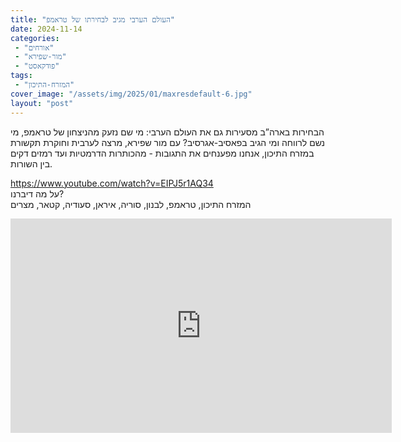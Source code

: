 ```yaml
---
title: "העולם הערבי מגיב לבחירתו של טראמפ"
date: 2024-11-14
categories: 
 - "אורחים"
 - "מור-שפירא"
 - "פודקאסט"
tags: 
 - "המזרח-התיכון"
cover_image: "/assets/img/2025/01/maxresdefault-6.jpg"
layout: "post"
---
```


הבחירות בארה”ב מסעירות גם את העולם הערבי: מי שם נזעק מהניצחון של טראמפ, מי נשם לרווחה ומי הגיב בפאסיב-אגרסיב? עם מור שפירא, מרצה לערבית וחוקרת תקשורת במזרח התיכון, אנחנו מפענחים את התגובות - מהכותרות הדרמטיות ועד רמזים דקים בין השורות.

<https://www.youtube.com/watch?v=EIPJ5r1AQ34>  
על מה דיברנו?  
המזרח התיכון, טראמפ, לבנון, סוריה, איראן, סעודיה, קטאר, מצרים

<iframe width="610" height="343" src="https://www.youtube.com/embed/EIPJ5r1AQ34" frameborder="0" allow="accelerometer; autoplay; clipboard-write; encrypted-media; gyroscope; picture-in-picture; web-share" referrerpolicy="strict-origin-when-cross-origin" allowfullscreen></iframe>
